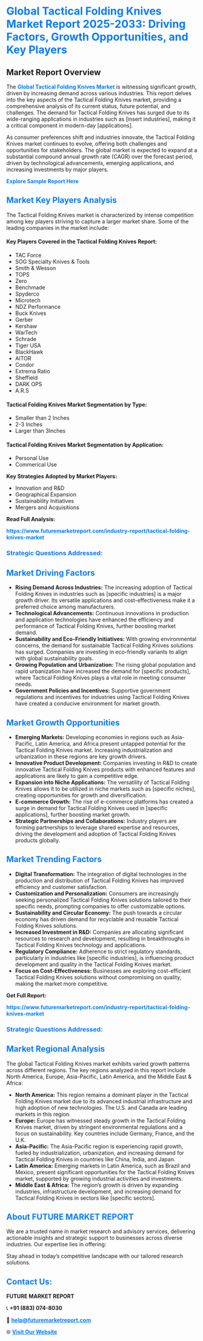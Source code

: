 <h1 style="color: #007BFF;">Global Tactical Folding Knives Market Report 2025-2033: Driving Factors, Growth Opportunities, and Key Players</h1>

<section id="overview">
<h2>Market Report Overview</h2>
<p>The <a href="https://www.futuremarketreport.com/industry-report/tactical-folding-knives-market" style="color: #007BFF; text-decoration: none;"><strong>Global Tactical Folding Knives Market</strong></a> is witnessing significant growth, driven by increasing demand across various industries. This report delves into the key aspects of the Tactical Folding Knives market, providing a comprehensive analysis of its current status, future potential, and challenges. The demand for Tactical Folding Knives has surged due to its wide-ranging applications in industries such as [insert industries], making it a critical component in modern-day [applications].</p>
<p>As consumer preferences shift and industries innovate, the Tactical Folding Knives market continues to evolve, offering both challenges and opportunities for stakeholders. The global market is expected to expand at a substantial compound annual growth rate (CAGR) over the forecast period, driven by technological advancements, emerging applications, and increasing investments by major players.</p>
</section>

<section id="overview">
<p><a href="https://www.futuremarketreport.com/request-sample/reportId=89161" style="color: #007BFF; text-decoration: none;"><strong>Explore Sample Report Here</strong></a></p>
</section>

<section id="key-players">
<h2 style="color: #007BFF;">Market Key Players Analysis</h2>
<p>The Tactical Folding Knives market is characterized by intense competition among key players striving to capture a larger market share. Some of the leading companies in the market include:</p>
<h4>Key Players Covered in the Tactical Folding Knives Report:</h4>
<ul><li>TAC Force</li><li>SOG Specialty Knives &amp; Tools</li><li>Smith &amp; Wesson</li><li>TOPS</li><li>Zero</li><li>Benchmade</li><li>Spyderco</li><li>Microtech</li><li>NDZ Performance</li><li>Buck Knives</li><li>Gerber</li><li>Kershaw</li><li>WarTech</li><li>Schrade</li><li>Tiger USA</li><li>BlackHawk</li><li>AITOR</li><li>Condor</li><li>Extrema Ratio</li><li>Sheffield</li><li>DARK OPS</li><li>A.R.S</li></ul>
<h4>Tactical Folding Knives Market Segmentation by Type:</h4>
<ul><li>Smaller than 2 Inches</li><li>2-3 Inches</li><li>Larger than 3Inches</li></ul>

<h4>Tactical Folding Knives Market Segmentation by Application:</h4>
<ul><li>Personal Use</li><li>Commerical Use</li></ul>
<p><strong>Key Strategies Adopted by Market Players:</strong></p>
<ul>
<li>Innovation and R&D</li>
<li>Geographical Expansion</li>
<li>Sustainability Initiatives</li>
<li>Mergers and Acquisitions</li>
</ul>
</section>

<section>
<p><strong>Read Full Analysis: </strong></p><a href="https://www.futuremarketreport.com/industry-report/tactical-folding-knives-market" style="color: #007BFF; text-decoration: none;"><strong>https://www.futuremarketreport.com/industry-report/tactical-folding-knives-market</strong></a>
<h3 style="color: #007BFF;">Strategic Questions Addressed:</h3>
</section>

<section id="driving-factors">
<h2 style="color: #007BFF;">Market Driving Factors</h2>
<ul>
<li><strong>Rising Demand Across Industries:</strong> The increasing adoption of Tactical Folding Knives in industries such as [specific industries] is a major growth driver. Its versatile applications and cost-effectiveness make it a preferred choice among manufacturers.</li>
<li><strong>Technological Advancements:</strong> Continuous innovations in production and application technologies have enhanced the efficiency and performance of Tactical Folding Knives, further boosting market demand.</li>
<li><strong>Sustainability and Eco-Friendly Initiatives:</strong> With growing environmental concerns, the demand for sustainable Tactical Folding Knives solutions has surged. Companies are investing in eco-friendly variants to align with global sustainability goals.</li>
<li><strong>Growing Population and Urbanization:</strong> The rising global population and rapid urbanization have increased the demand for [specific products], where Tactical Folding Knives plays a vital role in meeting consumer needs.</li>
<li><strong>Government Policies and Incentives:</strong> Supportive government regulations and incentives for industries using Tactical Folding Knives have created a conducive environment for market growth.</li>
</ul>
</section>

<section id="growth-opportunities">
<h2 style="color: #007BFF;">Market Growth Opportunities</h2>
<ul>
<li><strong>Emerging Markets:</strong> Developing economies in regions such as Asia-Pacific, Latin America, and Africa present untapped potential for the Tactical Folding Knives market. Increasing industrialization and urbanization in these regions are key growth drivers.</li>
<li><strong>Innovative Product Development:</strong> Companies investing in R&D to create innovative Tactical Folding Knives products with enhanced features and applications are likely to gain a competitive edge.</li>
<li><strong>Expansion into Niche Applications:</strong> The versatility of Tactical Folding Knives allows it to be utilized in niche markets such as [specific niches], creating opportunities for growth and diversification.</li>
<li><strong>E-commerce Growth:</strong> The rise of e-commerce platforms has created a surge in demand for Tactical Folding Knives used in [specific applications], further boosting market growth.</li>
<li><strong>Strategic Partnerships and Collaborations:</strong> Industry players are forming partnerships to leverage shared expertise and resources, driving the development and adoption of Tactical Folding Knives products globally.</li>
</ul>
</section>

<section id="trending-factors">
<h2 style="color: #007BFF;">Market Trending Factors</h2>
<ul>
<li><strong>Digital Transformation:</strong> The integration of digital technologies in the production and distribution of Tactical Folding Knives has improved efficiency and customer satisfaction.</li>
<li><strong>Customization and Personalization:</strong> Consumers are increasingly seeking personalized Tactical Folding Knives solutions tailored to their specific needs, prompting companies to offer customizable options.</li>
<li><strong>Sustainability and Circular Economy:</strong> The push towards a circular economy has driven demand for recyclable and reusable Tactical Folding Knives solutions.</li>
<li><strong>Increased Investment in R&D:</strong> Companies are allocating significant resources to research and development, resulting in breakthroughs in Tactical Folding Knives technology and applications.</li>
<li><strong>Regulatory Compliance:</strong> Adherence to strict regulatory standards, particularly in industries like [specific industries], is influencing product development and quality in the Tactical Folding Knives market.</li>
<li><strong>Focus on Cost-Effectiveness:</strong> Businesses are exploring cost-efficient Tactical Folding Knives solutions without compromising on quality, making the market more competitive.</li>
</ul>
</section>

<section>
<p><strong>Get Full Report: </strong></p><a href="https://www.futuremarketreport.com/industry-report/tactical-folding-knives-market" style="color: #007BFF; text-decoration: none;"><strong>https://www.futuremarketreport.com/industry-report/tactical-folding-knives-market</strong></a>
<h3 style="color: #007BFF;">Strategic Questions Addressed:</h3>
</section>


<section id="regional-analysis">
<h2 style="color: #007BFF;">Market Regional Analysis</h2>
<p>The global Tactical Folding Knives market exhibits varied growth patterns across different regions. The key regions analyzed in this report include North America, Europe, Asia-Pacific, Latin America, and the Middle East & Africa:</p>
<ul>
<li><strong>North America:</strong> This region remains a dominant player in the Tactical Folding Knives market due to its advanced industrial infrastructure and high adoption of new technologies. The U.S. and Canada are leading markets in this region.</li>
<li><strong>Europe:</strong> Europe has witnessed steady growth in the Tactical Folding Knives market, driven by stringent environmental regulations and a focus on sustainability. Key countries include Germany, France, and the U.K.</li>
<li><strong>Asia-Pacific:</strong> The Asia-Pacific region is experiencing rapid growth, fueled by industrialization, urbanization, and increasing demand for Tactical Folding Knives in countries like China, India, and Japan.</li>
<li><strong>Latin America:</strong> Emerging markets in Latin America, such as Brazil and Mexico, present significant opportunities for the Tactical Folding Knives market, supported by growing industrial activities and investments.</li>
<li><strong>Middle East & Africa:</strong> The region’s growth is driven by expanding industries, infrastructure development, and increasing demand for Tactical Folding Knives in sectors like [specific sectors].</li>
</ul>
</section>

<footer>
<h2 style="color: #007BFF;">About FUTURE MARKET REPORT</h2>
<p>We are a trusted name in market research and advisory services, delivering actionable insights and strategic support to businesses across diverse industries. Our expertise lies in offering:</p>

<p>Stay ahead in today’s competitive landscape with our tailored research solutions.</p>

<h2 style="color: #007BFF;">Contact Us:</h2>
<p><strong>FUTURE MARKET REPORT</strong></p>
<p>📞 <strong>+91 (883) 074-8030</strong></p>
<p>📧 <strong><a href="mailto:help@futuremarketreport.com" style="color: #007BFF;">help@futuremarketreport.com</a></strong></p>
<p>🌐 <strong><a href="https://www.futuremarketreport.com/" style="color: #007BFF;">Visit Our Website</a></strong></p>
</footer>